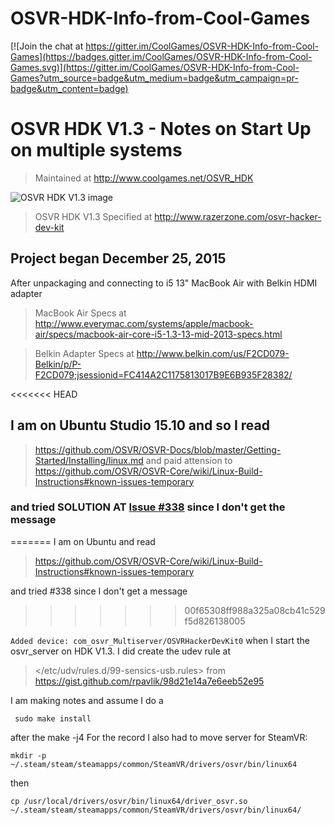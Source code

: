 # OSVR-HDK-Info-from-Cool-Games

[![Join the chat at https://gitter.im/CoolGames/OSVR-HDK-Info-from-Cool-Games](https://badges.gitter.im/CoolGames/OSVR-HDK-Info-from-Cool-Games.svg)](https://gitter.im/CoolGames/OSVR-HDK-Info-from-Cool-Games?utm_source=badge&utm_medium=badge&utm_campaign=pr-badge&utm_content=badge)

# OSVR HDK V1.3 - Notes on Start Up on multiple systems

> Maintained at <http://www.coolgames.net/OSVR_HDK>

![OSVR HDK V1.3 image](osvr-hdk-gallery-13-v2__store_gallery.png)

> OSVR HDK V1.3 Specified at <http://www.razerzone.com/osvr-hacker-dev-kit>

## Project began December 25, 2015
After unpackaging and connecting to i5 13" MacBook Air with Belkin HDMI adapter
> MacBook Air Specs at <http://www.everymac.com/systems/apple/macbook-air/specs/macbook-air-core-i5-1.3-13-mid-2013-specs.html>

> Belkin Adapter Specs at <http://www.belkin.com/us/F2CD079-Belkin/p/P-F2CD079;jsessionid=FC414A2C1175813017B9E6B935F28382/>

<<<<<<< HEAD
## I am on Ubuntu Studio 15.10 and so I read 
> <https://github.com/OSVR/OSVR-Docs/blob/master/Getting-Started/Installing/linux.md>
and paid attension to
> <https://github.com/OSVR/OSVR-Core/wiki/Linux-Build-Instructions#known-issues-temporary>

### and tried SOLUTION AT [Issue #338](https://github.com/OSVR/OSVR-Core/issues/338) since I don't get the message
=======
I am on Ubuntu and read
> <https://github.com/OSVR/OSVR-Core/wiki/Linux-Build-Instructions#known-issues-temporary>

 and
tried #338 since I don't get a message
>>>>>>> 00f65308ff988a325a08cb41c529f5d826138005

 `Added device: com_osvr_Multiserver/OSVRHackerDevKit0`
  when I start the osvr_server on HDK V1.3.
I did create the udev rule at 
> </etc/udv/rules.d/99-sensics-usb.rules>
 from
 > <https://gist.github.com/rpavlik/98d21e14a7e6eeb52e95>

I am making notes and assume I do a

` sudo make install`

after the make -j4
For the record I also had to move server for SteamVR:

```
mkdir -p ~/.steam/steam/steamapps/common/SteamVR/drivers/osvr/bin/linux64
```

then

```
cp /usr/local/drivers/osvr/bin/linux64/driver_osvr.so ~/.steam/steam/steamapps/common/SteamVR/drivers/osvr/bin/linux64/
```

